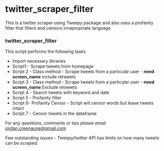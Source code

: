 # twitter_scraper_filter
This is a twitter scraper using Tweepy package and also uses a profanity filter that filters and censors innapropriate language


### twitter_scraper_filter

This script performs the following tasks 

- Import necessary libraries 
- Script1 - Scrape tweets from homepage 
- Script 2 - Class method - Scrape tweets from a particular user - **need screen_name** include retweets
- Script 3 - Class method - Scrape tweets from a particular user - **need screen_name** Exclude retweets 
- Script 4 - Search tweets with keyword and date
- Script 5 - Profanity filter 
- Script 6-  Profanity Censor - Script will censor words but leave tweets intact
- Script 7 -  Censor tweets in the dataframe 
 
 
 For any questions, comments or tips please email jordan.creenaune@gmail.com
 
 Few outstanding issues - Tweepy/twitter API has limits on how many tweets can be scraped. 
